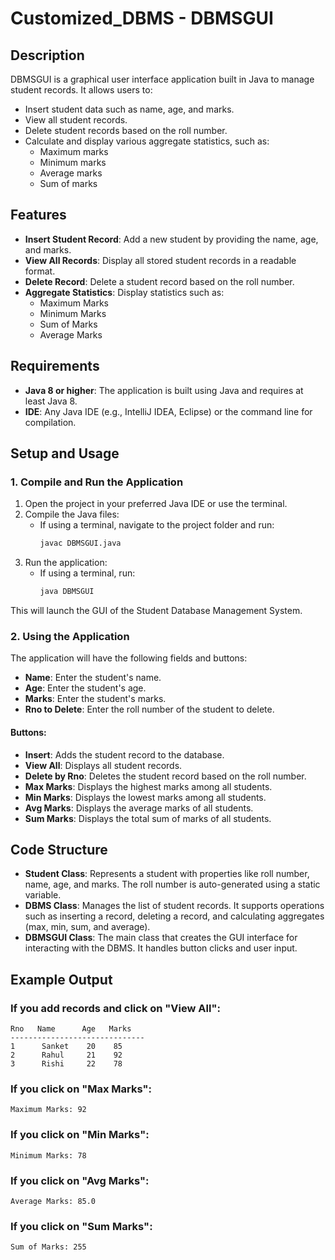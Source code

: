 # Customized_DBMS - DBMSGUI

## Description
DBMSGUI is a graphical user interface application built in Java to manage student records. It allows users to:
- Insert student data such as name, age, and marks.
- View all student records.
- Delete student records based on the roll number.
- Calculate and display various aggregate statistics, such as:
  - Maximum marks
  - Minimum marks
  - Average marks
  - Sum of marks

## Features
- **Insert Student Record**: Add a new student by providing the name, age, and marks.
- **View All Records**: Display all stored student records in a readable format.
- **Delete Record**: Delete a student record based on the roll number.
- **Aggregate Statistics**: Display statistics such as:
  - Maximum Marks
  - Minimum Marks
  - Sum of Marks
  - Average Marks

## Requirements
- **Java 8 or higher**: The application is built using Java and requires at least Java 8.
- **IDE**: Any Java IDE (e.g., IntelliJ IDEA, Eclipse) or the command line for compilation.

## Setup and Usage

### 1. Compile and Run the Application

1. Open the project in your preferred Java IDE or use the terminal.
2. Compile the Java files:
   - If using a terminal, navigate to the project folder and run:
     ```bash
     javac DBMSGUI.java
     ```
3. Run the application:
   - If using a terminal, run:
     ```bash
     java DBMSGUI
     ```

This will launch the GUI of the Student Database Management System.

### 2. Using the Application

The application will have the following fields and buttons:

- **Name**: Enter the student's name.
- **Age**: Enter the student's age.
- **Marks**: Enter the student's marks.
- **Rno to Delete**: Enter the roll number of the student to delete.

#### Buttons:
- **Insert**: Adds the student record to the database.
- **View All**: Displays all student records.
- **Delete by Rno**: Deletes the student record based on the roll number.
- **Max Marks**: Displays the highest marks among all students.
- **Min Marks**: Displays the lowest marks among all students.
- **Avg Marks**: Displays the average marks of all students.
- **Sum Marks**: Displays the total sum of marks of all students.

## Code Structure
- **Student Class**: Represents a student with properties like roll number, name, age, and marks. The roll number is auto-generated using a static variable.
- **DBMS Class**: Manages the list of student records. It supports operations such as inserting a record, deleting a record, and calculating aggregates (max, min, sum, and average).
- **DBMSGUI Class**: The main class that creates the GUI interface for interacting with the DBMS. It handles button clicks and user input.

## Example Output

### If you add records and click on "View All":
```
Rno   Name      Age   Marks
------------------------------
1      Sanket    20    85
2      Rahul     21    92
3      Rishi     22    78
```

### If you click on "Max Marks":
```
Maximum Marks: 92
```

### If you click on "Min Marks":
```
Minimum Marks: 78
```

### If you click on "Avg Marks":
```
Average Marks: 85.0
```

### If you click on "Sum Marks":
```
Sum of Marks: 255
```
